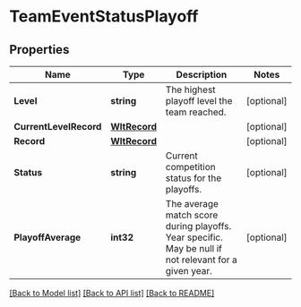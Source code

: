 # TeamEventStatusPlayoff

## Properties

Name | Type | Description | Notes
------------ | ------------- | ------------- | -------------
**Level** | **string** | The highest playoff level the team reached. | [optional] 
**CurrentLevelRecord** | [**WltRecord**](WLT_Record.md) |  | [optional] 
**Record** | [**WltRecord**](WLT_Record.md) |  | [optional] 
**Status** | **string** | Current competition status for the playoffs. | [optional] 
**PlayoffAverage** | **int32** | The average match score during playoffs. Year specific. May be null if not relevant for a given year. | [optional] 

[[Back to Model list]](../README.md#documentation-for-models) [[Back to API list]](../README.md#documentation-for-api-endpoints) [[Back to README]](../README.md)


